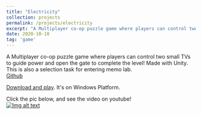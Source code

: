 ```yaml
---
title: "Electricity"
collection: projects
permalink: /projects/electricity
excerpt: "A Multiplayer co-op puzzle game where players can control two small TVs to guide power and open the gate to complete the level! Made with Unity. This is also a selection task for entering memo lab. [Video](https://www.youtube.com/watch?v=stRFsFD7o20)[Download (OS:Win)](https://github.com/jinjinhe2001/memo-Unitytest/releases/download/game/GameRelease.rar)<br/><img src='/images/Electricity1.png'>"
date: 2020-10-10
tag: 'game'
---
```


A Multiplayer co-op puzzle game where players can control two small TVs to guide power and open the gate to complete the level! Made with Unity. This is also a selection task for entering memo lab.  
[Github](https://github.com/jinjinhe2001/memo-Unitytest)  

[Download and play](https://github.com/jinjinhe2001/memo-Unitytest/releases/download/game/GameRelease.rar). It's on Windows Platform.

Click the pic below, and see the video on youtube!   
[![Img alt text](https://img.youtube.com/vi/stRFsFD7o20/0.jpg)](https://www.youtube.com/watch?v=stRFsFD7o20)  



